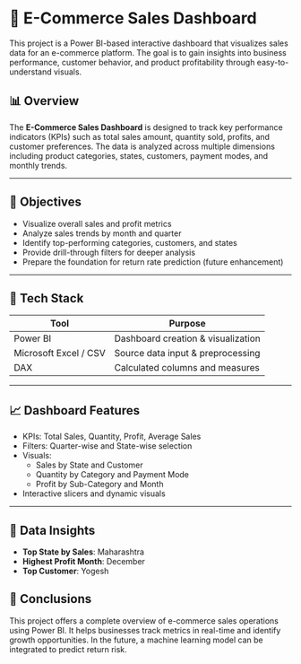 # 🛒 E-Commerce Sales Dashboard

This project is a Power BI-based interactive dashboard that visualizes sales data for an e-commerce platform. The goal is to gain insights into business performance, customer behavior, and product profitability through easy-to-understand visuals.



## 📊 Overview

The **E-Commerce Sales Dashboard** is designed to track key performance indicators (KPIs) such as total sales amount, quantity sold, profits, and customer preferences. The data is analyzed across multiple dimensions including product categories, states, customers, payment modes, and monthly trends.

---

## 🎯 Objectives

- Visualize overall sales and profit metrics
- Analyze sales trends by month and quarter
- Identify top-performing categories, customers, and states
- Provide drill-through filters for deeper analysis
- Prepare the foundation for return rate prediction (future enhancement)

---

## 🧰 Tech Stack

| Tool       | Purpose                          |
|------------|----------------------------------|
| Power BI   | Dashboard creation & visualization |
| Microsoft Excel / CSV | Source data input & preprocessing |
| DAX        | Calculated columns and measures  |


---

## 📈 Dashboard Features

- KPIs: Total Sales, Quantity, Profit, Average Sales
- Filters: Quarter-wise and State-wise selection
- Visuals:
  - Sales by State and Customer
  - Quantity by Category and Payment Mode
  - Profit by Sub-Category and Month
- Interactive slicers and dynamic visuals

---

## 📌 Data Insights

- **Top State by Sales**: Maharashtra
- **Highest Profit Month**: December
- **Top Customer**: Yogesh


## 📌 Conclusions

This project offers a complete overview of e-commerce sales operations using Power BI. It helps businesses track metrics in real-time and identify growth opportunities. In the future, a machine learning model can be integrated to predict return risk.

